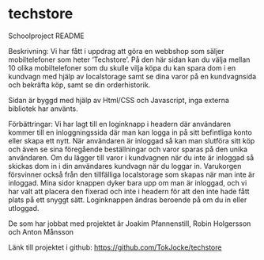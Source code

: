 # techstore
Schoolproject
README

Beskrivning:
Vi har fått i uppdrag att göra en webbshop som säljer mobiltelefoner som heter ‘Techstore’. 
På den här sidan kan du välja mellan 10 olika mobiltelefoner som du skulle vilja köpa du kan spara dom i en kundvagn med hjälp av localstorage samt se dina varor på en kundvagnsida och bekräfta köp, samt se din orderhistorik.

Sidan är byggd med hjälp av Html/CSS och Javascript, inga externa bibliotek har använts. 

Förbättringar:
Vi har lagt till en loginknapp i headern där användaren kommer till en inloggningssida där man kan logga in på sitt befintliga konto eller skapa ett nytt. När användaren är inloggad så kan man slutföra sitt köp och även se sina föregående beställningar och varor sparas på den unika användaren.
Om du lägger till varor i kundvagnen när du inte är inloggad så skickas dom in i din användares kundvagn när du loggar in. Varukorgen försvinner också från den tillfälliga localstorage som skapas när man inte är inloggad.
Mina sidor knappen dyker bara upp om man är inloggad, och vi har valt att placera den fixerad och inte i headern för att den inte hade fått plats på ett snyggt sätt. 
Loginknappen ändras beroende på om du in eller utloggad. 


De som har jobbat med projektet är Joakim Pfannenstill, Robin Holgersson och Anton Månsson


Länk till projektet i github: https://github.com/TokJocke/techstore 
